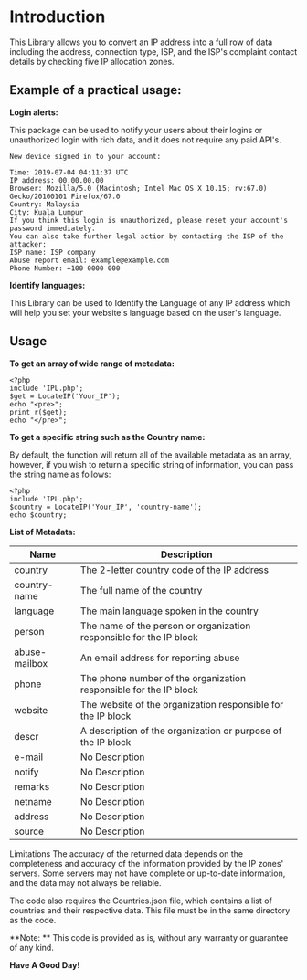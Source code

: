# Introduction

This Library allows you to convert an IP address into a full row of data including the address, connection type, ISP, and the ISP's complaint contact details by checking five IP allocation zones.

Example of a practical usage:
------------------------------------------
**Login alerts:**

This package can be used to notify your users about their logins or unauthorized login with rich data, and it does not require any paid API's.

```
New device signed in to your account:

Time: 2019-07-04 04:11:37 UTC
IP address: 00.00.00.00
Browser: Mozilla/5.0 (Macintosh; Intel Mac OS X 10.15; rv:67.0) Gecko/20100101 Firefox/67.0
Country: Malaysia
City: Kuala Lumpur
If you think this login is unauthorized, please reset your account's password immediately. 
You can also take further legal action by contacting the ISP of the attacker:
ISP name: ISP company
Abuse report email: example@example.com
Phone Number: +100 0000 000
```
**Identify languages:**

This Library can be used to Identify the Language of any IP address which will help you set your website's language based on the user's language.

Usage
------------------------------------------
**To get an array of wide range of metadata:**
```
<?php 
include 'IPL.php';
$get = LocateIP('Your_IP');
echo "<pre>";
print_r($get);
echo "</pre>";
```
**To get a specific string such as the Country name:**

By default, the function will return all of the available metadata as an array, however, if you wish to return a specific string of information, you can pass the string name as follows:

```
<?php 
include 'IPL.php';
$country = LocateIP('Your_IP', 'country-name');
echo $country;
```
**List of Metadata:**

| Name                                   | Description        |
| ----------------------------------------- | -------------------------------------------------------------- |    
| country                                   | The 2-letter country code of the IP address        |
| country-name                                   | The full name of the country        |
| language                                   | The main language spoken in the country        |
| person                                   | The name of the person or organization responsible for the IP block        |
| abuse-mailbox                                   | An email address for reporting abuse        |
| phone                                   | The phone number of the organization responsible for the IP block        |
| website                                   | The website of the organization responsible for the IP block        |
| descr                                   | A description of the organization or purpose of the IP block        |
| e-mail                                   | No Description        |
| notify                                   | No Description        |
| remarks                                   | No Description        |
| netname                                   | No Description        |
| address                                   | No Description        |
| source                                   | No Description        |


Limitations
The accuracy of the returned data depends on the completeness and accuracy of the information provided by the IP zones' servers. Some servers may not have complete or up-to-date information, and the data may not always be reliable.

The code also requires the Countries.json file, which contains a list of countries and their respective data. This file must be in the same directory as the code.

**Note: **
This code is provided as is, without any warranty or guarantee of any kind.

**Have A Good Day!**

